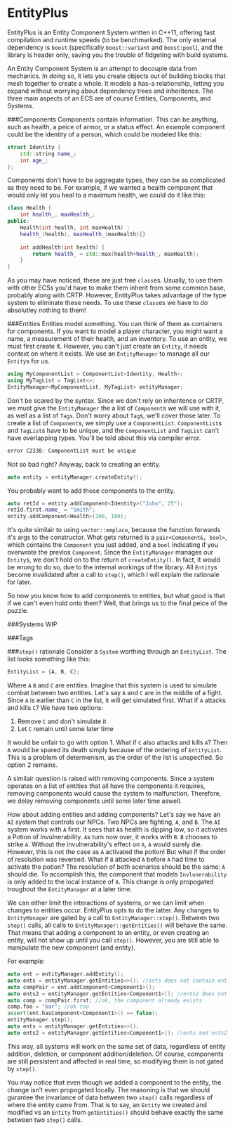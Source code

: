 # EntityPlus
EntityPlus is an Entity Component System written in C++11, offering fast compilation and runtime speeds (to be benchmarked). The only external dependency is `boost` (specifically `boost::variant` and `boost:pool`), and the library is header only, saving you the trouble of fidgeting with build systems.

An Entity Component System is an attempt to decouple data from mechanics. In doing so, it lets you create objects out of building blocks that mesh together to create a whole. It models a has-a relationship, letting you expand without worrying about dependency trees and inheritence. The three main aspects of an ECS are of course Entities, Components, and Systems.

###Components
Components contain information. This can be anything, such as health, a peice of armor, or a status effect. An example component could be the identity of a person, which could be modeled like this:
```c++
struct Identity {
    std::string name_;
    int age_;
};
```
Components don't have to be aggregate types, they can be as complicated as they need to be. For example, if we wanted a health component that would only let you heal to a maximum health, we could do it like this:
```c++
class Health {
    int health_, maxHealth_;
public:
    Health(int health, int maxHealth) :
    health_(health), maxHealth_(maxHealth){}
    
    int addHealth(int health) {
        return health_ = std::max(health+health_, maxHealth);
    }
}
```
As you may have noticed, these are just free `class`es. Usually, to use them with other ECSs you'd have to make them inherit from some common base, probably along with CRTP. However, EntityPlus takes advantage of the type system to eliminate these needs. To use these `class`es we have to do absolutley nothing to them!

###Entities
Entities model something. You can think of them as containers for components. If you want to model a player character, you might want a name, a measurement of their health, and an inventory. To use an entity, we must first create it. However, you can't just create an `Entity`, it needs context on where it exists. We use an `EntityManager` to manage all our `Entity`s for us.
```c++
using MyComponentList = ComponentList<Identity, Health>;
using MyTagList = TagList<>;
EntityManager<MyComponentList, MyTagList> entityManager;
```
Don't be scared by the syntax. Since we don't rely on inheritence or CRTP, we must give the `EntityManager` the a list of `Component`s we will use with it, as well as a list of `Tags`. Don't worry about `Tag`s, we'll cover those later. To create a list of `Component`s, we simply use a `ComponentList`. `ComponentList`s and `TagList`s have to be unique, and the `ComponentList` and `TagList` can't have overlapping types. You'll be told about this via compiler error.
```c++
error C2338: ComponentList must be unique
```
Not so bad right? Anyway, back to creating an entity.
```c++
auto entity = entityManager.createEntity();
```
You probably want to add those components to the entity.
```c++
auto retId = entity.addComponent<Identity>("John", 25");
retId.first.name_ = "Smith";
entity.addComponent<Health>(100, 100);
```
It's quite similair to using `vector::emplace`, because the function forwards it's args to the constructor. What gets returned is a `pair<Component&, bool>`, which contains the `Component` you just added, and a `bool` indicating if you overwrote the previos `Component`. Since the `EntityManager` manages our `Entity`s, we don't hold on to the return of `createEntity()`. In fact, it would be wrong to do so, due to the internal workings of the library. All `Entity`s become invalidated after a call to `step()`, which I will explain the rationale for later.

So now you know how to add components to entities, but what good is that if we can't even hold onto them? Well, that brings us to the final peice of the puzzle.

###Systems
WIP

###Tags

###`step()` rationale
Consider a `System` worthing through an `EntityList`. The list looks something like this:
```c++
EntityList = {A, B, C};
```
Where `A` `B` and `C` are entities. Imagine that this system is used to simulate combat between two entities. Let's say `A` and `C` are in the middle of a fight. Since `A` is earlier than `C` in the list, it will get simulated first. What if `A` attacks and kills `C`? We have two options:

1. Remove `C` and don't simulate it
2. Let `C` remain until some later time

It would be unfair to go with option 1. What if `C` also attacks and kills `A`? Then `A` would be spared its death simply because of the ordering of `EntityList`. This is a problem of determenism, as the order of the list is unspecfied. So option 2 remains.

A similair question is raised with removing components. Since a system operates on a list of entities that all have the components it requires, removing components would cause the system to malfunction. Therefore, we delay removing components until some later time aswell.

How about adding entities and adding components? Let's say we have an `AI` system that controls our NPCs. Two NPCs are fighting, `A`, and `B`. The `AI` system works with `A` first. It sees that `A`s health is dipping low, so it activates a Potion of Invulnerability. `A`s turn now over, it works with `B`. `B` chooses to strike `A`. Without the invulnerability's effect on `A`, `A` would surely die. However, this is not the case as `A` activated the potion! But what if the order of resolution was reversed. What if `B` attacked `A` before `A` had time to activate the potion? The resolution of both scenarios should be the same: `A` should die. To accomplish this, the component that models `Invlunerability` is only added to the local instance of `A`. This change is only propogated troughout the `EntityManager` at a later time.

We can either limit the interactions of systems, or we can limit when changes to entities occur. EntityPlus opts to do the latter. Any changes to `EntityManager` are gated by a call to `EntityManager::step()`. Between two `step()` calls, all calls to `EntityManager::getEntities()` will behave the same. That means that adding a component to an entity, or even creating an entity, will not show up until you call `step()`. However, you are still able to manipulate the new component (and entity).

For example:
```c++
auto ent = entityManager.addEntity();
auto ents = entityManager.getEntities<>(); //ents does not contain ent
auto compPair = ent.addComponent<Component1>();
auto ents2 = entityManager.getEntities<Component1>(); //ents2 does not contain ent
auto comp = compPair.first; //ok, the component already exists
comp.foo = "bar"; //ok too
assert(ent.hasComponent<Component1>() == false);
entityManager.step();
auto ents = entityManager.getEntities<>();
auto ents2 = entityManager.getEntities<Component1>(); //ents and ents2 now both contain ent
```

This way, all systems will work on the same set of data, regardless of entity addition, deletion, or component addition/deletion. Of course, components are still persistent and affected in real time, so modifying them is not gated by `step()`.

You may notice that even though we added a component to the entity, the change isn't even propogated locally. The reasoning is that we should gurantee the invariance of data between two `step()` calls regardless of where the entity came from. That is to say, an `Entity` we created and modified vs an `Entity` from `getEntities()` should behave exactly the same between two `step()` calls. 
